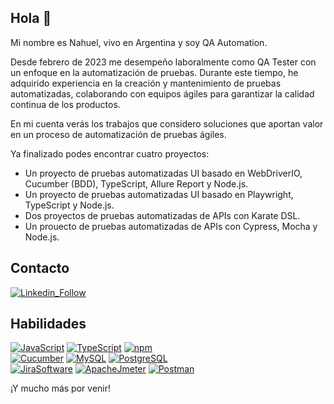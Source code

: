 ## Hola 👋

Mi nombre es Nahuel, vivo en Argentina y soy QA Automation.

Desde febrero de 2023 me desempeño laboralmente como QA Tester con un enfoque en la automatización de pruebas. Durante este tiempo, he adquirido experiencia en la creación y mantenimiento de pruebas automatizadas, colaborando con equipos ágiles para garantizar la calidad continua de los productos.

En mi cuenta verás los trabajos que considero soluciones que aportan valor en un proceso de automatización de pruebas ágiles.

Ya finalizado podes encontrar cuatro proyectos:  
- Un proyecto de pruebas automatizadas UI basado en WebDriverIO, Cucumber (BDD), TypeScript, Allure Report y Node.js.
- Un proyecto de pruebas automatizadas UI basado en Playwright, TypeScript y Node.js.
- Dos proyectos de pruebas automatizadas de APIs con Karate DSL.
- Un prouecto de pruebas automatizadas de APIs con Cypress, Mocha y Node.js.

## Contacto

[![Linkedin_Follow](https://img.shields.io/badge/LinkedIn-0077B5?style=for-the-badge&logo=linkedin&logoColor=white)](https://www.linkedin.com/in/nahuel-guerrero/)

## Habilidades

[![JavaScript](https://img.shields.io/badge/JavaScript-F7DF1E?style=for-the-badge&logo=javascript&logoColor=black)](#)
[![TypeScript](https://img.shields.io/badge/TypeScript-007ACC?style=for-the-badge&logo=typescript&logoColor=white)](#)
[![npm](	https://img.shields.io/badge/npm-CB3837?style=for-the-badge&logo=npm&logoColor=white)](#)
</br>
[![Cucumber](https://img.shields.io/badge/Cucumber-3DDC84?style=for-the-badge&logo=cucumber&logoColor=black)](#)
[![MySQL](https://img.shields.io/badge/MySQL-00000F?style=for-the-badge&logo=mysql&logoColor=white)](#)
[![PostgreSQL](https://img.shields.io/badge/PostgreSQL-316192?style=for-the-badge&logo=postgresql&logoColor=white)](#)
</br>
[![JiraSoftware](https://img.shields.io/badge/Jira-007ACC?style=for-the-badge&logo=jira&logoColor=black)](#)
[![ApacheJmeter](https://img.shields.io/badge/ApacheJmeter-E44C30?style=for-the-badge&logo=apachejmeter&logoColor=black)](#)
[![Postman](https://img.shields.io/badge/Postman-FF6C37?style=for-the-badge&logo=Postman&logoColor=white)](#)


¡Y mucho más por venir!
